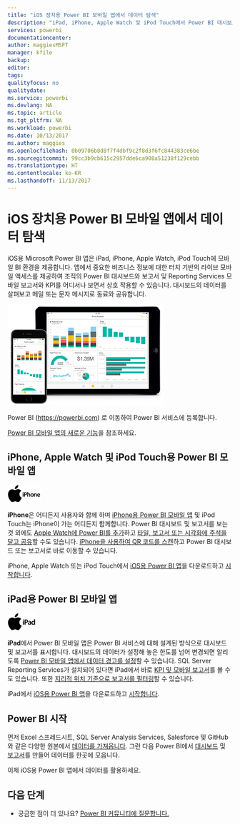 ```yaml
---
title: "iOS 장치용 Power BI 모바일 앱에서 데이터 탐색"
description: "iPad, iPhone, Apple Watch 및 iPod Touch에서 Power BI 대시보드와 보고서 및 Reporting Services 모바일 보고서와 KPI를 보고 활용합니다."
services: powerbi
documentationcenter: 
author: maggiesMSFT
manager: kfile
backup: 
editor: 
tags: 
qualityfocus: no
qualitydate: 
ms.service: powerbi
ms.devlang: NA
ms.topic: article
ms.tgt_pltfrm: NA
ms.workload: powerbi
ms.date: 10/13/2017
ms.author: maggies
ms.openlocfilehash: 0b09706b8d8f7f4dbf9c2f8d3f6fc844383ce6be
ms.sourcegitcommit: 99cc3b9cb615c2957dde6ca908a51238f129cebb
ms.translationtype: HT
ms.contentlocale: ko-KR
ms.lasthandoff: 11/13/2017
---
```

# <a name="explore-your-data-on-the-power-bi-mobile-app-for-ios-devices"></a>iOS 장치용 Power BI 모바일 앱에서 데이터 탐색
iOS용 Microsoft Power BI 앱은 iPad, iPhone, Apple Watch, iPod Touch에 모바일 BI 환경을 제공합니다. 앱에서 중요한 비즈니스 정보에 대한 터치 기반의 라이브 모바일 액세스를 제공하여 조직의 Power BI 대시보드와 보고서 및 Reporting Services 모바일 보고서와 KPI를 어디서나 보면서 상호 작용할 수 있습니다. 대시보드의 데이터를 살펴보고 메일 또는 문자 메시지로 동료와 공유합니다.

![iPhone 및 iPad](media/mobile-ios-ipad-iphone-apps/pbi_ipad_iphonedevices.png)

Power BI (https://powerbi.com) 로 이동하여 Power BI 서비스에 등록합니다.

[Power BI 모바일 앱의 새로운 기능](mobile-whats-new-in-the-mobile-apps.md)을 참조하세요.

## <a name="power-bi-mobile-app-for-iphone-apple-watch-and-ipod-touch"></a>iPhone, Apple Watch 및 iPod Touch용 Power BI 모바일 앱
![iPhone 로고](media/mobile-ios-ipad-iphone-apps/iphone-logo-40-px.png)

**iPhone**은 어디든지 사용자와 함께 하며 [iPhone용 Power BI 모바일 앱](mobile-ipad-app-get-started.md) 및 iPod Touch는 iPhone이 가는 어디든지 함께합니다. Power BI 대시보드 및 보고서를 보는 것 외에도 [Apple Watch에 Power BI를 추가](mobile-apple-watch.md)하고 [타일, 보고서 또는 시각화에 주석을 달고 공유](mobile-annotate-and-share-a-tile-from-the-mobile-apps.md)할 수도 있습니다. [iPhone을 사용하여 QR 코드를 스캔](mobile-apps-qr-code.md)하고 Power BI 대시보드 또는 보고서로 바로 이동할 수 있습니다.

iPhone, Apple Watch 또는 iPod Touch에서 [iOS용 Power BI 앱](http://go.microsoft.com/fwlink/?LinkId=522062)을 다운로드하고 [시작합니다](mobile-iphone-app-get-started.md).

## <a name="power-bi-mobile-app-for-ipad"></a>iPad용 Power BI 모바일 앱
![iPad 로고](media/mobile-ios-ipad-iphone-apps/ipad-logo-40-px.png)

**iPad**에서 Power BI 모바일 앱은 Power BI 서비스에 대해 설계된 방식으로 대시보드 및 보고서를 표시합니다. 대시보드의 데이터가 설정해 놓은 한도를 넘어 변경되면 알리도록 [Power BI 모바일 앱에서 데이터 경고를 설정](mobile-set-data-alerts-in-the-mobile-apps.md)할 수 있습니다. SQL Server Reporting Services가 설치되어 있다면 iPad에서 바로 [KPI 및 모바일 보고서](mobile-app-ssrs-kpis-mobile-on-premises-reports.md)를 볼 수도 있습니다. 또한 [지리적 위치 기준으로 보고서를 필터링](mobile-apps-geographic-filtering.md)할 수 있습니다.  

iPad에서 [iOS용 Power BI 앱](http://go.microsoft.com/fwlink/?LinkId=522062)을 다운로드하고 [시작합니다](mobile-ipad-app-get-started.md).

## <a name="get-started-with-power-bi"></a>Power BI 시작
먼저 Excel 스프레드시트, SQL Server Analysis Services, Salesforce 및 GitHub와 같은 다양한 원본에서 [데이터를 가져옵니다](service-get-data.md). 그런 다음 Power BI에서 [대시보드](service-dashboards.md) 및 [보고서](service-reports.md)를 만들어 데이터를 한곳에 모읍니다.

이제 iOS용 Power BI 앱에서 데이터를 활용하세요.

## <a name="next-steps"></a>다음 단계
* 궁금한 점이 더 있나요? [Power BI 커뮤니티에 질문합니다.](http://community.powerbi.com/)

